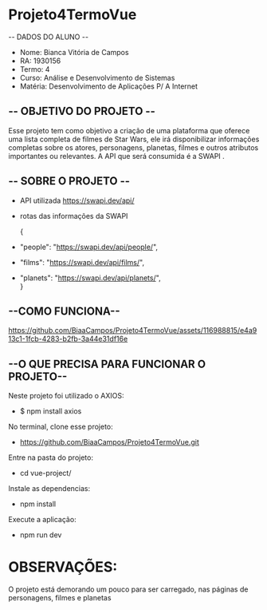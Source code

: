 # Projeto4TermoVue

-- DADOS DO ALUNO --

- Nome: Bianca Vitória de Campos
- RA: 1930156
- Termo: 4
- Curso: Análise e Desenvolvimento de Sistemas
- Matéria: Desenvolvimento de Aplicações P/ A Internet

## -- OBJETIVO DO PROJETO --

Esse projeto tem como objetivo a criação de uma plataforma que oferece uma lista completa de filmes de Star Wars, ele irá disponibilizar informações completas sobre os atores, personagens, planetas, filmes e outros atributos importantes ou relevantes. A API que será consumida é a SWAPI  .

## -- SOBRE O PROJETO --

- API utilizada https://swapi.dev/api/

- rotas das informações da SWAPI

  {
-    "people": "https://swapi.dev/api/people/", 
-    "films": "https://swapi.dev/api/films/", 
-    "planets": "https://swapi.dev/api/planets/",  
}

## --COMO FUNCIONA--

https://github.com/BiaaCampos/Projeto4TermoVue/assets/116988815/e4a913c1-1fcb-4283-b2fb-3a44e31df16e


## --O QUE PRECISA PARA FUNCIONAR O PROJETO--

Neste projeto foi utilizado o AXIOS:
- $ npm install axios

No terminal, clone esse projeto:

- https://github.com/BiaaCampos/Projeto4TermoVue.git

Entre na pasta do projeto:

- cd vue-project/

Instale as dependencias:

- npm install

Execute a aplicação:

- npm run dev

# OBSERVAÇÕES:

O projeto está demorando um pouco para ser carregado, nas páginas de personagens, filmes e planetas









